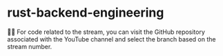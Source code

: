 # rust-backend-engineering

🧑‍💻 For code related to the stream, you can visit the GitHub repository associated with the YouTube channel and select the branch based on the stream number.
